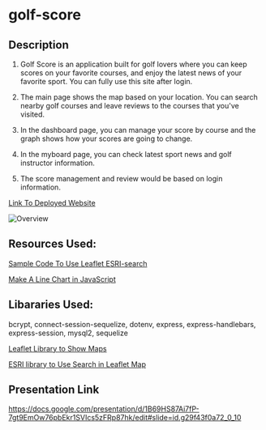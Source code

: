# golf-score

## Description 

1. Golf Score is an application built for golf lovers where you can keep scores on your favorite courses, and enjoy the latest news of your favorite sport. You can fully use this site after login.

2. The main page shows the map based on your location. You can search nearby golf courses and leave reviews to the courses that you've visited.

3. In the dashboard page, you can manage your score by course and the graph shows how your scores are going to change.


4. In the myboard page, you can check latest sport news and golf instructor information.


5. The score management and review would be based on login information.



[Link To Deployed Website](https://evening-thicket-48303.herokuapp.com/dashboard)

![Overview](./public/Golf_Score.gif)





## Resources Used:


[Sample Code To Use Leaflet ESRI-search](http://esri.github.io/esri-leaflet/examples/geocoding-control.html)


[Make A Line Chart in JavaScript](https://canvasjs.com/html5-javascript-line-chart/)



## Libararies Used:


bcrypt, 
connect-session-sequelize, 
dotenv, 
express, express-handlebars, express-session, 
mysql2, sequelize

[Leaflet Library to Show Maps](https://leafletjs.com/)

[ESRI library to Use Search in Leaflet Map](https://developers.arcgis.com/dashboard/)


## Presentation Link

https://docs.google.com/presentation/d/1B69HS87Ai7fP-7gt9EmOw76pbEkr1SVIcs5zFRp87hk/edit#slide=id.g29f43f0a72_0_10




